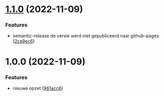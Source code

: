 # [1.1.0](https://github.com/milieuinfo/uig/compare/v1.0.0...v1.1.0) (2022-11-09)


### Features

* semantic-release de versie werd niet gepubliceerd naar github-pages ([2ce9ec6](https://github.com/milieuinfo/uig/commit/2ce9ec6bb6fd0a68c619373db5ba3a6d030ed90a))

# 1.0.0 (2022-11-09)


### Features

* nieuwe opzet ([961acc6](https://github.com/milieuinfo/uig/commit/961acc6ad6056fe7e0f7d7f29ea406a9159e318c))
